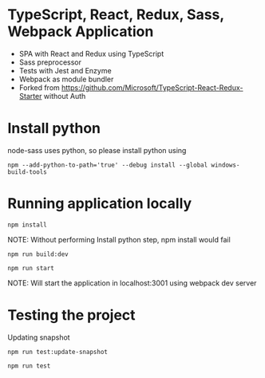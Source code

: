 # TypeScript, React, Redux, Sass, Webpack Application

* SPA with React and Redux using TypeScript
* Sass preprocessor
* Tests with Jest and Enzyme
* Webpack as module bundler
* Forked from https://github.com/Microsoft/TypeScript-React-Redux-Starter without Auth

# Install python

node-sass uses python, so please install python using

```shell
npm --add-python-to-path='true' --debug install --global windows-build-tools
```

# Running application locally

```shell
npm install
```
NOTE: Without performing Install python step, npm install would fail

```shell
npm run build:dev
```

```shell
npm run start
```
NOTE: Will start the application in localhost:3001 using webpack dev server

# Testing the project

Updating snapshot
```shell
npm run test:update-snapshot
```

```shell
npm run test
```
